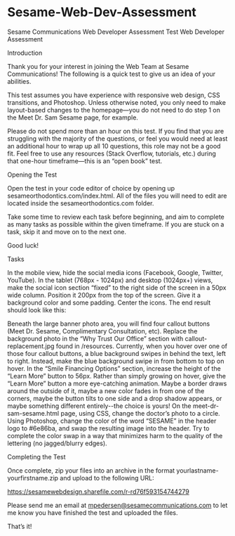 # Sesame-Web-Dev-Assessment
Sesame Communications Web Developer Assessment Test
Web Developer Assessment
 
Introduction
 
Thank you for your interest in joining the Web Team at Sesame Communications! The following is a quick test to give us an idea of your abilities.
 
This test assumes you have experience with responsive web design, CSS transitions, and Photoshop. Unless otherwise noted, you only need to make layout-based changes to the homepage—you do not need to do step 1 on the Meet Dr. Sam Sesame page, for example.
 
Please do not spend more than an hour on this test. If you find that you are struggling with the majority of the questions, or feel you would need at least an additional hour to wrap up all 10 questions, this role may not be a good fit. Feel free to use any resources (Stack Overflow, tutorials, etc.) during that one-hour timeframe—this is an “open book” test.
 
Opening the Test
 
Open the test in your code editor of choice by opening up sesameorthodontics.com/index.html. All of the files you will need to edit are located inside the sesameorthodontics.com folder. 

Take some time to review each task before beginning, and aim to complete as many tasks as possible within the given timeframe. If you are stuck on a task, skip it and move on to the next one.

Good luck!
 
Tasks
 
In the mobile view, hide the social media icons (Facebook, Google, Twitter, YouTube).
In the tablet (768px - 1024px) and desktop (1024px+) views, make the social icon section “fixed” to the right side of the screen in a 50px wide column. Position it 200px from the top of the screen. Give it a background color and some padding. Center the icons. The end result should look like this:




Beneath the large banner photo area, you will find four callout buttons (Meet Dr. Sesame, Complimentary Consultation, etc). Replace the background photo in the “Why Trust Our Office” section with callout-replacement.jpg found in /resources.
Currently, when you hover over one of those four callout buttons, a blue background swipes in behind the text, left to right. Instead, make the blue background swipe in from bottom to top on hover.
In the “Smile Financing Options” section, increase the height of the “Learn More” button to 56px.
Rather than simply growing on hover, give the “Learn More” button a more eye-catching animation. Maybe a border draws around the outside of it, maybe a new color fades in from one of the corners, maybe the button tilts to one side and a drop shadow appears, or maybe something different entirely--the choice is yours!
On the meet-dr-sam-sesame.html page, using CSS, change the doctor’s photo to a circle.
Using Photoshop, change the color of the word “SESAME” in the header logo to #6e86ba, and swap the resulting image into the header. Try to complete the color swap in a way that minimizes harm to the quality of the lettering (no jagged/blurry edges).
 
Completing the Test
 
Once complete, zip your files into an archive in the format yourlastname-yourfirstname.zip and upload to the following URL:
 
https://sesamewebdesign.sharefile.com/r-rd76f593154744279
 
Please send me an email at mpedersen@sesamecommunications.com to let me know you have finished the test and uploaded the files.
 
That’s it!
